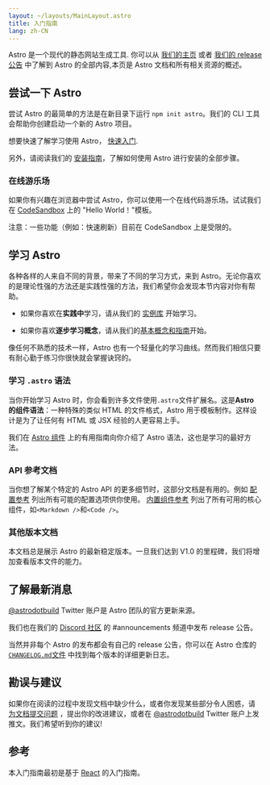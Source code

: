 ```yaml
---
layout: ~/layouts/MainLayout.astro
title: 入门指南
lang: zh-CN
---
```


Astro 是一个现代的静态网站生成工具. 你可以从 [我们的主页](https://astro.build/) 或者 [我们的 release 公告](https://astro.build/blog/introducing-astro) 中了解到 Astro 的全部内容,本页是 Astro 文档和所有相关资源的概述。

## 尝试一下 Astro

尝试 Astro 的最简单的方法是在新目录下运行 `npm init astro`。我们的 CLI 工具会帮助你创建启动一个新的 Astro 项目。

想要快速了解学习使用 Astro， [快速入门](quick-start).

另外，请阅读我们的 [安装指南](/installation)，了解如何使用 Astro 进行安装的全部步骤。

### 在线游乐场

如果你有兴趣在浏览器中尝试 Astro，你可以使用一个在线代码游乐场。试试我们在 [CodeSandbox](https://codesandbox.io/s/astro-template-hugb3) 上的 "Hello World！"模板。

注意：一些功能（例如：快速刷新）目前在 CodeSandbox 上是受限的。

## 学习 Astro

各种各样的人来自不同的背景，带来了不同的学习方式，来到 Astro。无论你喜欢的是理论性强的方法还是实践性强的方法，我们希望你会发现本节内容对你有帮助。

- 如果你喜欢在**实践中**学习，请从我们的 [实例库](https://github.com/withastro/astro/tree/main/examples) 开始学习。

- 如果你喜欢**逐步学习概念**，请从我们的[基本概念和指南](/core-concepts/project-structure)开始。

像任何不熟悉的技术一样，Astro 也有一个轻量化的学习曲线。然而我们相信只要有耐心勤于练习你很快就会掌握诀窍的。

### 学习 `.astro` 语法

当你开始学习 Astro 时，你会看到许多文件使用`.astro`文件扩展名。这是**Astro 的组件语法**：一种特殊的类似 HTML 的文件格式，Astro 用于模板制作。这样设计是为了让任何有 HTML 或 JSX 经验的人更容易上手。

我们在 [Astro 组件](/corecepts/astro-components) 上的有用指南向你介绍了 Astro 语法，这也是学习的最好方法。

### API 参考文档

当你想了解某个特定的 Astro API 的更多细节时，这部分文档是有用的。例如 [配置参考](/reference/configuration-reference) 列出所有可能的配置选项供你使用。 [内置组件参考](/reference/builtin-components) 列出了所有可用的核心组件，如`<Markdown />`和`<Code />`。

### 其他版本文档

本文档总是展示 Astro 的最新稳定版本。一旦我们达到 V1.0 的里程碑，我们将增加查看版本文件的能力。

## 了解最新消息

[@astrodotbuild](https://twitter.com/astrodotbuild) Twitter 账户是 Astro 团队的官方更新来源。

我们也在我们的 [Discord 社区](https://astro.build/chat) 的 #announcements 频道中发布 release 公告。

当然并非每个 Astro 的发布都会有自己的 release 公告，你可以在 Astro 仓库的 [`CHANGELOG.md`文件](https://github.com/withastro/astro/blob/main/packages/astro/CHANGELOG.md) 中找到每个版本的详细更新日志。

## 勘误与建议

如果你在阅读的过程中发现文档中缺少什么，或者你发现某些部分令人困惑，请 [为文档提交问题](https://github.com/withastro/astro/issues/new/choose) ，提出你的改进建议，或者在 [@astrodotbuild](https://twitter.com/astrodotbuild) Twitter 账户上发推文。我们希望听到你的建议!

## 参考

本入门指南最初是基于 [React](https://reactjs.org/) 的入门指南。
